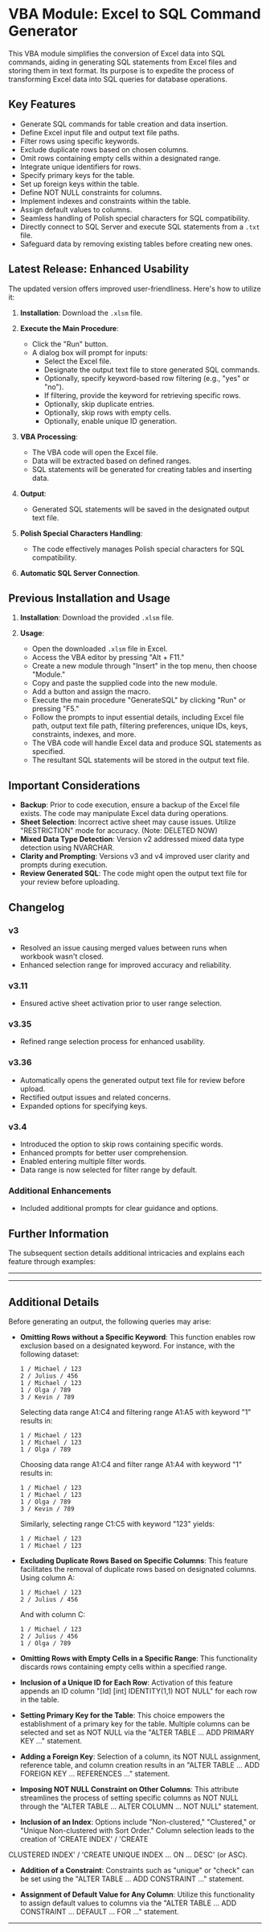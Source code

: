 # VBA Module: Excel to SQL Command Generator

This VBA module simplifies the conversion of Excel data into SQL commands, aiding in generating SQL statements from Excel files and storing them in text format. Its purpose is to expedite the process of transforming Excel data into SQL queries for database operations.

## Key Features

- Generate SQL commands for table creation and data insertion.
- Define Excel input file and output text file paths.
- Filter rows using specific keywords.
- Exclude duplicate rows based on chosen columns.
- Omit rows containing empty cells within a designated range.
- Integrate unique identifiers for rows.
- Specify primary keys for the table.
- Set up foreign keys within the table.
- Define NOT NULL constraints for columns.
- Implement indexes and constraints within the table.
- Assign default values to columns.
- Seamless handling of Polish special characters for SQL compatibility.
- Directly connect to SQL Server and execute SQL statements from a `.txt` file.
- Safeguard data by removing existing tables before creating new ones.

## Latest Release: Enhanced Usability

The updated version offers improved user-friendliness. Here's how to utilize it:

1. **Installation**: Download the `.xlsm` file.

2. **Execute the Main Procedure**:
   - Click the "Run" button.
   - A dialog box will prompt for inputs:
     - Select the Excel file.
     - Designate the output text file to store generated SQL commands.
     - Optionally, specify keyword-based row filtering (e.g., "yes" or "no").
     - If filtering, provide the keyword for retrieving specific rows.
     - Optionally, skip duplicate entries.
     - Optionally, skip rows with empty cells.
     - Optionally, enable unique ID generation.

3. **VBA Processing**:
   - The VBA code will open the Excel file.
   - Data will be extracted based on defined ranges.
   - SQL statements will be generated for creating tables and inserting data.

4. **Output**:
   - Generated SQL statements will be saved in the designated output text file.

5. **Polish Special Characters Handling**:
   - The code effectively manages Polish special characters for SQL compatibility.

6. **Automatic SQL Server Connection**.

## Previous Installation and Usage

1. **Installation**: Download the provided `.xlsm` file.

2. **Usage**:
   - Open the downloaded `.xlsm` file in Excel.
   - Access the VBA editor by pressing "Alt + F11."
   - Create a new module through "Insert" in the top menu, then choose "Module."
   - Copy and paste the supplied code into the new module.
   - Add a button and assign the macro.
   - Execute the main procedure "GenerateSQL" by clicking "Run" or pressing "F5."
   - Follow the prompts to input essential details, including Excel file path, output text file path, filtering preferences, unique IDs, keys, constraints, indexes, and more.
   - The VBA code will handle Excel data and produce SQL statements as specified.
   - The resultant SQL statements will be stored in the output text file.

## Important Considerations

- **Backup**: Prior to code execution, ensure a backup of the Excel file exists. The code may manipulate Excel data during operations.
- **Sheet Selection**: Incorrect active sheet may cause issues. Utilize "RESTRICTION" mode for accuracy. (Note: DELETED NOW)
- **Mixed Data Type Detection**: Version v2 addressed mixed data type detection using NVARCHAR.
- **Clarity and Prompting**: Versions v3 and v4 improved user clarity and prompts during execution.
- **Review Generated SQL**: The code might open the output text file for your review before uploading.

## Changelog

### v3
- Resolved an issue causing merged values between runs when workbook wasn't closed.
- Enhanced selection range for improved accuracy and reliability.

### v3.11
- Ensured active sheet activation prior to user range selection.

### v3.35
- Refined range selection process for enhanced usability.

### v3.36
- Automatically opens the generated output text file for review before upload.
- Rectified output issues and related concerns.
- Expanded options for specifying keys.

### v3.4
- Introduced the option to skip rows containing specific words.
- Enhanced prompts for better user comprehension.
- Enabled entering multiple filter words.
- Data range is now selected for filter range by default.

### Additional Enhancements
- Included additional prompts for clear guidance and options.

## Further Information

The subsequent section details additional intricacies and explains each feature through examples:

---

---

## Additional Details

Before generating an output, the following queries may arise:

- **Omitting Rows without a Specific Keyword**: This function enables row exclusion based on a designated keyword. For instance, with the following dataset:
  ```
  1 / Michael / 123
  2 / Julius / 456
  1 / Michael / 123
  1 / Olga / 789
  3 / Kevin / 789
  ```
  Selecting data range A1:C4 and filtering range A1:A5 with keyword "1" results in:
  ```
  1 / Michael / 123
  1 / Michael / 123
  1 / Olga / 789
  ```
  Choosing data range A1:C4 and filter range A1:A4 with keyword "1" results in:
  ```
  1 / Michael / 123
  1 / Michael / 123
  1 / Olga / 789
  3 / Kevin / 789
  ```
  Similarly, selecting range C1:C5 with keyword "123" yields:
  ```
  1 / Michael / 123
  1 / Michael / 123
  ```

- **Excluding Duplicate Rows Based on Specific Columns**: This feature facilitates the removal of duplicate rows based on designated columns. Using column A:
  ```
  1 / Michael / 123
  2 / Julius / 456
  ```
  And with column C:
  ```
  1 / Michael / 123
  2 / Julius / 456
  1 / Olga / 789
  ```

- **Omitting Rows with Empty Cells in a Specific Range**: This functionality discards rows containing empty cells within a specified range.

- **Inclusion of a Unique ID for Each Row**: Activation of this feature appends an ID column "[Id] [int] IDENTITY(1,1) NOT NULL" for each row in the table.

- **Setting Primary Key for the Table**: This choice empowers the establishment of a primary key for the table. Multiple columns can be selected and set as NOT NULL via the "ALTER TABLE ... ADD PRIMARY KEY ..." statement.

- **Adding a Foreign Key**: Selection of a column, its NOT NULL assignment, reference table, and column creation results in an "ALTER TABLE ... ADD FOREIGN KEY ... REFERENCES ..." statement.

- **Imposing NOT NULL Constraint on Other Columns**: This attribute streamlines the process of setting specific columns as NOT NULL through the "ALTER TABLE ... ALTER COLUMN ... NOT NULL" statement.

- **Inclusion of an Index**: Options include "Non-clustered," "Clustered," or "Unique Non-clustered with Sort Order." Column selection leads to the creation of 'CREATE INDEX' / 'CREATE

 CLUSTERED INDEX' / 'CREATE UNIQUE INDEX … ON … DESC' (or ASC).

- **Addition of a Constraint**: Constraints such as "unique" or "check" can be set using the "ALTER TABLE … ADD CONSTRAINT …" statement.

- **Assignment of Default Value for Any Column**: Utilize this functionality to assign default values to columns via the "ALTER TABLE … ADD CONSTRAINT … DEFAULT … FOR …" statement.

---
